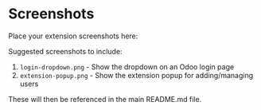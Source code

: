 # Screenshots

Place your extension screenshots here:

Suggested screenshots to include:
1. `login-dropdown.png` - Show the dropdown on an Odoo login page
2. `extension-popup.png` - Show the extension popup for adding/managing users

These will then be referenced in the main README.md file.

